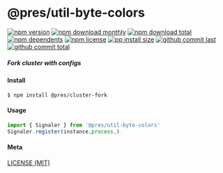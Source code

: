 # @pres/util-byte-colors

[![npm version][badge-npm-version]][url-npm]
[![npm download monthly][badge-npm-download-monthly]][url-npm]
[![npm download total][badge-npm-download-total]][url-npm]
[![npm dependents][badge-npm-dependents]][url-github]
[![npm license][badge-npm-license]][url-npm]
[![pp install size][badge-pp-install-size]][url-pp]
[![github commit last][badge-github-last-commit]][url-github]
[![github commit total][badge-github-commit-count]][url-github]

[//]: <> (Shields)

[badge-npm-version]: https://flat.badgen.net/npm/v/@pres/cluster-fork

[badge-npm-download-monthly]: https://flat.badgen.net/npm/dm/@pres/cluster-fork

[badge-npm-download-total]:https://flat.badgen.net/npm/dt/@pres/cluster-fork

[badge-npm-dependents]: https://flat.badgen.net/npm/dependents/@pres/cluster-fork

[badge-npm-license]: https://flat.badgen.net/npm/license/@pres/cluster-fork

[badge-pp-install-size]: https://flat.badgen.net/packagephobia/install/@pres/cluster-fork

[badge-github-last-commit]: https://flat.badgen.net/github/last-commit/hoyeungw/pres

[badge-github-commit-count]: https://flat.badgen.net/github/commits/hoyeungw/pres

[//]: <> (Link)

[url-npm]: https://npmjs.org/package/@pres/cluster-fork

[url-pp]: https://packagephobia.now.sh/result?p=@pres/cluster-fork

[url-github]: https://github.com/hoyeungw/pres

##### Fork cluster with configs

#### Install

```console
$ npm install @pres/cluster-fork
```

#### Usage

```js
import { Signaler } from '@pres/util-byte-colors'
Signaler.register(instance,process,)
```

#### Meta

[LICENSE (MIT)](LICENSE)
